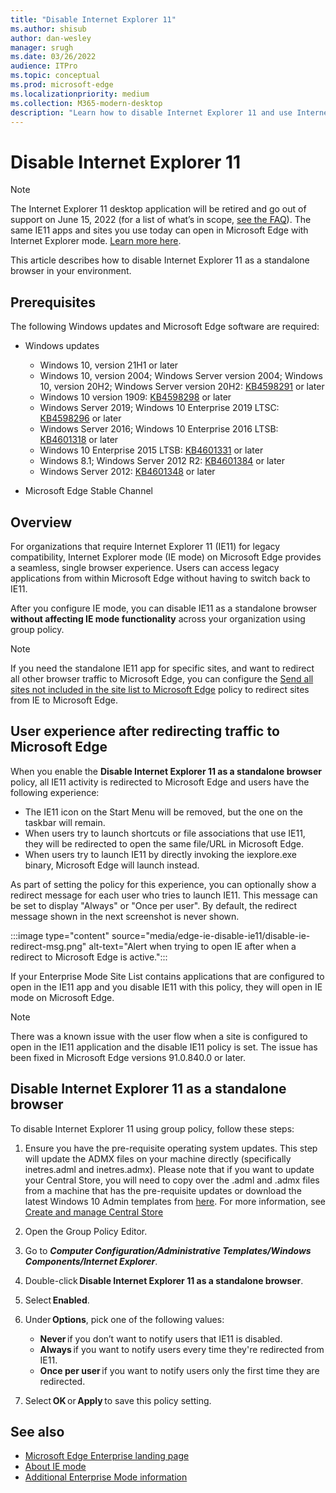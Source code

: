 ```yaml
---
title: "Disable Internet Explorer 11"
ms.author: shisub
author: dan-wesley
manager: srugh
ms.date: 03/26/2022
audience: ITPro
ms.topic: conceptual
ms.prod: microsoft-edge
ms.localizationpriority: medium
ms.collection: M365-modern-desktop
description: "Learn how to disable Internet Explorer 11 and use Internet Explorer mode in Microsoft Edge."
---
```


# Disable Internet Explorer 11

>[!Note]
> The Internet Explorer 11 desktop application will be retired and go out of support on June 15, 2022 (for a list of what’s in scope, [see the FAQ](https://techcommunity.microsoft.com/t5/windows-it-pro-blog/internet-explorer-11-desktop-app-retirement-faq/ba-p/2366549)). The same IE11 apps and sites you use today can open in Microsoft Edge with Internet Explorer mode. [Learn more here](https://blogs.windows.com/windowsexperience/2021/05/19/the-future-of-internet-explorer-on-windows-10-is-in-microsoft-edge/).

This article describes how to disable Internet Explorer 11 as a standalone browser in your environment.

## Prerequisites

The following Windows updates and Microsoft Edge software are required:

- Windows updates

  - Windows 10, version 21H1 or later
  - Windows 10, version 2004; Windows Server version 2004; Windows 10, version 20H2; Windows Server version 20H2: [KB4598291](https://support.microsoft.com/topic/february-2-2021-kb4598291-os-builds-19041-789-and-19042-789-preview-6a766199-a4f1-616e-1f5c-58bdc3ca5e3b) or later
  - Windows 10 version 1909: [KB4598298](https://support.microsoft.com/topic/january-21-2021-kb4598298-os-build-18363-1350-preview-02dfd9ba-91a2-1b82-dede-42f288c02511) or later
  - Windows Server 2019; Windows 10 Enterprise 2019 LTSC: [KB4598296](https://support.microsoft.com/topic/january-21-2021-kb4598296-os-build-17763-1728-preview-4c0931ff-45b7-ff59-5e00-c03b5afb363d) or later
  - Windows Server 2016; Windows 10 Enterprise 2016 LTSB: [KB4601318](https://support.microsoft.com/topic/february-9-2021-kb4601318-os-build-14393-4225-c5e3de6c-e3e6-ffb5-6197-48b9ce16446e) or later
  - Windows 10 Enterprise 2015 LTSB: [KB4601331](https://support.microsoft.com/office/february-9-2021%e2%80%94kb4601331-os-build-10240-18842-6227d078-fef3-8d67-27e0-1882e6cb79ff?ui=en-US&rs=en-US&ad=US) or later
  - Windows 8.1; Windows Server 2012 R2: [KB4601384](https://support.microsoft.com/topic/february-9-2021-kb4601384-monthly-rollup-16bdbb75-dd4b-2910-abc5-7891c9756b96) or later
  - Windows Server 2012: [KB4601348](https://support.microsoft.com/topic/february-9-2021-kb4601348-monthly-rollup-2c338c0c-73d6-fb80-cc91-f1a86e80db0c) or later
  
- Microsoft Edge Stable Channel

## Overview

For organizations that require Internet Explorer 11 (IE11) for legacy compatibility, Internet Explorer mode (IE mode) on Microsoft Edge provides a seamless, single browser experience. Users can access legacy applications from within Microsoft Edge without having to switch back to IE11.

After you configure IE mode, you can disable IE11 as a standalone browser **without affecting IE mode functionality** across your organization using group policy.

> [!NOTE]
> If you need the standalone IE11 app for specific sites, and want to redirect all other browser traffic to Microsoft Edge, you can configure the [Send all sites not included in the site list to Microsoft Edge](./edge-ie-mode-policies.md#redirect-sites-from-ie-to-microsoft-edge) policy to redirect sites from IE to Microsoft Edge.

## User experience after redirecting traffic to Microsoft Edge

When you enable the **Disable Internet Explorer 11 as a standalone browser** policy, all IE11 activity is redirected to Microsoft Edge and users have the following experience:

- The IE11 icon on the Start Menu will be removed, but the one on the taskbar will remain.
- When users try to launch shortcuts or file associations that use IE11, they will be redirected to open the same file/URL in Microsoft Edge.
- When users try to launch IE11 by directly invoking the iexplore.exe binary, Microsoft Edge will launch instead.

As part of setting the policy for this experience, you can optionally show a redirect message for each user who tries to launch IE11. This message can be set to display "Always" or "Once per user". By default, the redirect message shown in the next screenshot is never shown.

:::image type="content" source="media/edge-ie-disable-ie11/disable-ie-redirect-msg.png" alt-text="Alert when trying to open IE after when a redirect to Microsoft Edge is active.":::

If your Enterprise Mode Site List contains applications that are configured to open in the IE11 app and you disable IE11 with this policy, they will open in IE mode on Microsoft Edge.
> [!NOTE]
> There was a known issue with the user flow when a site is configured to open in the IE11 application and the disable IE11 policy is set. The issue has been fixed in Microsoft Edge versions 91.0.840.0 or later.

## Disable Internet Explorer 11 as a standalone browser

To disable Internet Explorer 11 using group policy, follow these steps:

1. Ensure you have the pre-requisite operating system updates. This step will update the ADMX files on your machine directly (specifically inetres.adml and inetres.admx). Please note that if you want to update your Central Store, you will need to copy over the .adml and .admx files from a machine that has the pre-requisite updates or download the latest Windows 10 Admin templates from [here](/troubleshoot/windows-client/group-policy/create-and-manage-centeral-store). For more information, see [Create and manage Central Store](/troubleshoot/windows-client/group-policy/create-and-manage-central-store)
2. Open the Group Policy Editor.
3. Go to ***Computer Configuration/Administrative Templates/Windows Components/Internet Explorer***. 
4. Double-click **Disable Internet Explorer 11 as a standalone browser**.
5. Select **Enabled**.
6. Under **Options**, pick one of the following values:

   - **Never** if you don’t want to notify users that IE11 is disabled.
   - **Always** if you want to notify users every time they're redirected from IE11.
   - **Once per user** if you want to notify users only the first time they are redirected.

7. Select **OK** or **Apply** to save this policy setting.

## See also

- [Microsoft Edge Enterprise landing page](https://aka.ms/EdgeEnterprise)
- [About IE mode](./edge-ie-mode.md)
- [Additional Enterprise Mode information](/internet-explorer/ie11-deploy-guide/enterprise-mode-overview-for-ie11)
